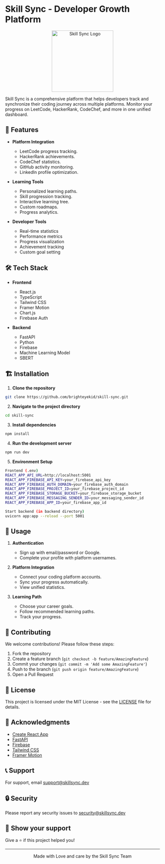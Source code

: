 # Skill Sync - Developer Growth Platform

<p align="center">
  <img src="public/favicon.ico" alt="Skill Sync Logo" width="200"/>
</p>

Skill Sync is a comprehensive platform that helps developers track and synchronize their coding journey across multiple platforms. Monitor your progress on LeetCode, HackerRank, CodeChef, and more in one unified dashboard.

## 🚀 Features

- **Platform Integration**
  - LeetCode progress tracking.
  - HackerRank achievements.
  - CodeChef statistics.
  - GitHub activity monitoring.
  - LinkedIn profile optimization.

- **Learning Tools**
  - Personalized learning paths.
  - Skill progression tracking.
  - Interactive learning tree.
  - Custom roadmaps.
  - Progress analytics.

- **Developer Tools**
  - Real-time statistics
  - Performance metrics
  - Progress visualization
  - Achievement tracking
  - Custom goal setting

## 🛠️ Tech Stack

- **Frontend**
  - React.js
  - TypeScript
  - Tailwind CSS
  - Framer Motion
  - Chart.js
  - Firebase Auth

- **Backend**
  - FastAPI
  - Python
  - Firebase
  - Machine Learning Model
  - SBERT

## 🏗️ Installation

1. **Clone the repository**

```bash
git clone https://github.com/brighteyekid/skill-sync.git
```

2. **Navigate to the project directory**
```bash
cd skill-sync
```

3. **Install dependencies**
```bash
npm install
```

4. **Run the development server**
```bash
npm run dev
```

5. **Environment Setup**

```bash
Frontend (.env)
REACT_APP_API_URL=http://localhost:5001
REACT_APP_FIREBASE_API_KEY=your_firebase_api_key
REACT_APP_FIREBASE_AUTH_DOMAIN=your_firebase_auth_domain
REACT_APP_FIREBASE_PROJECT_ID=your_firebase_project_id
REACT_APP_FIREBASE_STORAGE_BUCKET=your_firebase_storage_bucket
REACT_APP_FIREBASE_MESSAGING_SENDER_ID=your_messaging_sender_id
REACT_APP_FIREBASE_APP_ID=your_firebase_app_id
```

```bash
Start backend (in backend directory)
uvicorn app:app --reload --port 5001
```


## 📱 Usage

1. **Authentication**
   - Sign up with email/password or Google.
   - Complete your profile with platform usernames.

2. **Platform Integration**
   - Connect your coding platform accounts.
   - Sync your progress automatically.
   - View unified statistics.

3. **Learning Path**
   - Choose your career goals.
   - Follow recommended learning paths.
   - Track your progress.

## 🤝 Contributing

We welcome contributions! Please follow these steps:

1. Fork the repository
2. Create a feature branch (`git checkout -b feature/AmazingFeature`)
3. Commit your changes (`git commit -m 'Add some AmazingFeature'`)
4. Push to the branch (`git push origin feature/AmazingFeature`)
5. Open a Pull Request

## 📄 License

This project is licensed under the MIT License - see the [LICENSE](LICENSE) file for details.

## 🙏 Acknowledgments

- [Create React App](https://github.com/facebook/create-react-app)
- [FastAPI](https://fastapi.tiangolo.com/)
- [Firebase](https://firebase.google.com/)
- [Tailwind CSS](https://tailwindcss.com/)
- [Framer Motion](https://www.framer.com/motion/)

## 📞 Support

For support, email support@skillsync.dev

## 🔒 Security

Please report any security issues to security@skillsync.dev

## 🌟 Show your support

Give a ⭐️ if this project helped you!

---

<p align="center">
  Made with Love and care by the Skill Sync Team
</p>

